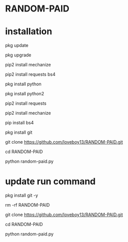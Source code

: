 # RANDOM-PAID

# installation
pkg update

pkg upgrade

pip2 install mechanize

pip2 install requests bs4

pkg install python

pkg install python2

pip2 install requests

pip2 install mechanize

pip install bs4

pkg install git

git clone https://github.com/loveboy13/RANDOM-PAID.git

cd RANDOM-PAID

python random-paid.py


# update run command
pkg install git -y

rm -rf RANDOM-PAID

git clone https://github.com/loveboy13/RANDOM-PAID.git

cd RANDOM-PAID

python random-paid.py
